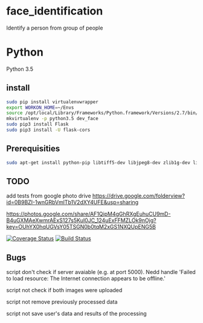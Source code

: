 # face_identification
Identify a person from group of people

# Python

Python 3.5

## install

```bash
sudo pip install virtualenvwrapper
export WORKON_HOME=~/Envs
source /opt/local/Library/Frameworks/Python.framework/Versions/2.7/bin/virtualenvwrapper.sh
mkvirtualenv -p python3.5 dev_face
sudo pip3 install Flask
sudo pip3 install -U flask-cors
```

## Prerequisities

```bash
sudo apt-get install python-pip libtiff5-dev libjpeg8-dev zlib1g-dev libfreetype6-dev liblcms2-dev libwebp-dev tcl8.6-dev tk8.6-dev python-tk python-matplotlib
```

## TODO
add tests from google photo drive
https://drive.google.com/folderview?id=0B9BZI-1wnGRbVmlTb1V2dXY4UFE&usp=sharing

https://photos.google.com/share/AF1QipM4gGhRXgEuhuCU9mD-B4uGXMAeXwmrAExS127s5KuI0JC_124uExFFMZLOk9nOjg?key=OUhYX0hqUGVsY05TSGN0b0tqM2xGS1NXQUpENG5B

[![Coverage Status](https://coveralls.io/repos/onidzelskyi/face_identification/badge.svg?branch=master&service=github)](https://coveralls.io/github/onidzelskyi/face_identification?branch=master)
[![Build Status](https://travis-ci.org/onidzelskyi/face_identification.svg)](https://travis-ci.org/onidzelskyi/face_identification)

## Bugs
script don't check if server avaiable (e.g. at port 5000). Nedd handle 'Failed to load resource: The Internet connection appears to be offline.'

script not check if both images were uploaded

script not remove previously processed data

script not save user's data and results of the processing
